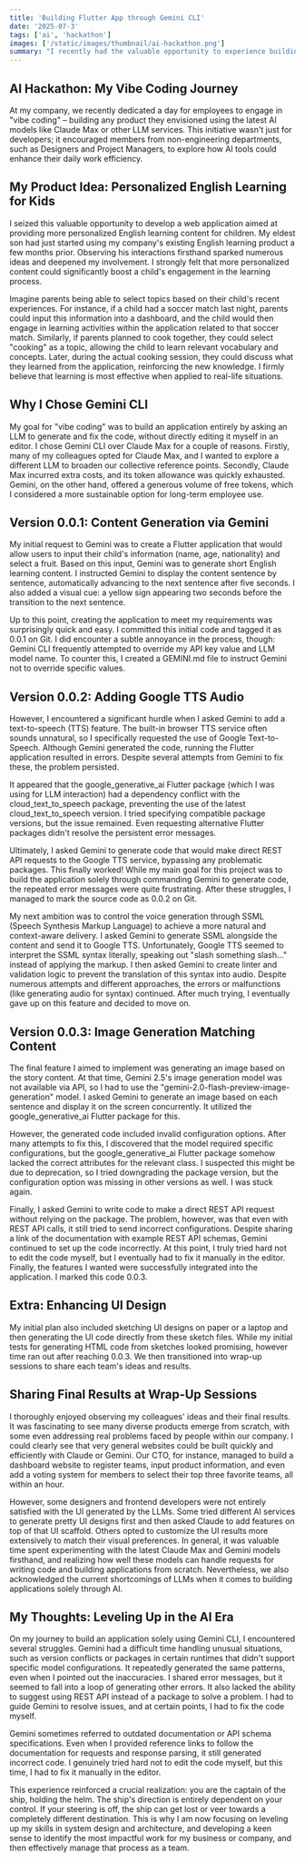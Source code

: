 ```yaml
---
title: 'Building Flutter App through Gemini CLI'
date: '2025-07-3'
tags: ['ai', 'hackathon']
images: ['/static/images/thumbnail/ai-hackathon.png']
summary: "I recently had the valuable opportunity to experience building a Flutter application from scratch using Gemini CLI at my company's one-day AI hackathon. It was an insightful experience to understand vibe coding firsthand. This also gave me thoughts on what skills I need to continue developing in the AI era."
---
```


## AI Hackathon: My Vibe Coding Journey

At my company, we recently dedicated a day for employees to engage in "vibe coding" – building any product they envisioned using the latest AI models like Claude Max or other LLM services. This initiative wasn't just for developers; it encouraged members from non-engineering departments, such as Designers and Project Managers, to explore how AI tools could enhance their daily work efficiency.

## My Product Idea: Personalized English Learning for Kids

I seized this valuable opportunity to develop a web application aimed at providing more personalized English learning content for children. My eldest son had just started using my company's existing English learning product a few months prior. Observing his interactions firsthand sparked numerous ideas and deepened my involvement. I strongly felt that more personalized content could significantly boost a child's engagement in the learning process.

Imagine parents being able to select topics based on their child's recent experiences. For instance, if a child had a soccer match last night, parents could input this information into a dashboard, and the child would then engage in learning activities within the application related to that soccer match. Similarly, if parents planned to cook together, they could select "cooking" as a topic, allowing the child to learn relevant vocabulary and concepts. Later, during the actual cooking session, they could discuss what they learned from the application, reinforcing the new knowledge. I firmly believe that learning is most effective when applied to real-life situations.

## Why I Chose Gemini CLI

My goal for "vibe coding" was to build an application entirely by asking an LLM to generate and fix the code, without directly editing it myself in an editor. I chose Gemini CLI over Claude Max for a couple of reasons. Firstly, many of my colleagues opted for Claude Max, and I wanted to explore a different LLM to broaden our collective reference points. Secondly, Claude Max incurred extra costs, and its token allowance was quickly exhausted. Gemini, on the other hand, offered a generous volume of free tokens, which I considered a more sustainable option for long-term employee use.

## Version 0.0.1: Content Generation via Gemini

My initial request to Gemini was to create a Flutter application that would allow users to input their child's information (name, age, nationality) and select a fruit. Based on this input, Gemini was to generate short English learning content. I instructed Gemini to display the content sentence by sentence, automatically advancing to the next sentence after five seconds. I also added a visual cue: a yellow sign appearing two seconds before the transition to the next sentence.

Up to this point, creating the application to meet my requirements was surprisingly quick and easy. I committed this initial code and tagged it as 0.0.1 on Git. I did encounter a subtle annoyance in the process, though: Gemini CLI frequently attempted to override my API key value and LLM model name. To counter this, I created a GEMINI.md file to instruct Gemini not to override specific values.

## Version 0.0.2: Adding Google TTS Audio

However, I encountered a significant hurdle when I asked Gemini to add a text-to-speech (TTS) feature. The built-in browser TTS service often sounds unnatural, so I specifically requested the use of Google Text-to-Speech. Although Gemini generated the code, running the Flutter application resulted in errors. Despite several attempts from Gemini to fix these, the problem persisted.

It appeared that the google_generative_ai Flutter package (which I was using for LLM interaction) had a dependency conflict with the cloud_text_to_speech package, preventing the use of the latest cloud_text_to_speech version. I tried specifying compatible package versions, but the issue remained. Even requesting alternative Flutter packages didn't resolve the persistent error messages.

Ultimately, I asked Gemini to generate code that would make direct REST API requests to the Google TTS service, bypassing any problematic packages. This finally worked! While my main goal for this project was to build the application solely through commanding Gemini to generate code, the repeated error messages were quite frustrating. After these struggles, I managed to mark the source code as 0.0.2 on Git.

My next ambition was to control the voice generation through SSML (Speech Synthesis Markup Language) to achieve a more natural and context-aware delivery. I asked Gemini to generate SSML alongside the content and send it to Google TTS. Unfortunately, Google TTS seemed to interpret the SSML syntax literally, speaking out "slash something slash..." instead of applying the markup. I then asked Gemini to create linter and validation logic to prevent the translation of this syntax into audio. Despite numerous attempts and different approaches, the errors or malfunctions (like generating audio for syntax) continued. After much trying, I eventually gave up on this feature and decided to move on.

## Version 0.0.3: Image Generation Matching Content

The final feature I aimed to implement was generating an image based on the story content. At that time, Gemini 2.5's image generation model was not available via API, so I had to use the "gemini-2.0-flash-preview-image-generation" model. I asked Gemini to generate an image based on each sentence and display it on the screen concurrently. It utilized the google_generative_ai Flutter package for this.

However, the generated code included invalid configuration options. After many attempts to fix this, I discovered that the model required specific configurations, but the google_generative_ai Flutter package somehow lacked the correct attributes for the relevant class. I suspected this might be due to deprecation, so I tried downgrading the package version, but the configuration option was missing in other versions as well. I was stuck again.

Finally, I asked Gemini to write code to make a direct REST API request without relying on the package. The problem, however, was that even with REST API calls, it still tried to send incorrect configurations. Despite sharing a link of the documentation with example REST API schemas, Gemini continued to set up the code incorrectly. At this point, I truly tried hard not to edit the code myself, but I eventually had to fix it manually in the editor. Finally, the features I wanted were successfully integrated into the application. I marked this code 0.0.3.

## Extra: Enhancing UI Design

My initial plan also included sketching UI designs on paper or a laptop and then generating the UI code directly from these sketch files. While my initial tests for generating HTML code from sketches looked promising, however time ran out after reaching 0.0.3. We then transitioned into wrap-up sessions to share each team's ideas and results.

## Sharing Final Results at Wrap-Up Sessions

I thoroughly enjoyed observing my colleagues' ideas and their final results. It was fascinating to see many diverse products emerge from scratch, with some even addressing real problems faced by people within our company. I could clearly see that very general websites could be built quickly and efficiently with Claude or Gemini. Our CTO, for instance, managed to build a dashboard website to register teams, input product information, and even add a voting system for members to select their top three favorite teams, all within an hour.

However, some designers and frontend developers were not entirely satisfied with the UI generated by the LLMs. Some tried different AI services to generate pretty UI designs first and then asked Claude to add features on top of that UI scaffold. Others opted to customize the UI results more extensively to match their visual preferences. In general, it was valuable time spent experimenting with the latest Claude Max and Gemini models firsthand, and realizing how well these models can handle requests for writing code and building applications from scratch. Nevertheless, we also acknowledged the current shortcomings of LLMs when it comes to building applications solely through AI.

## My Thoughts: Leveling Up in the AI Era

On my journey to build an application solely using Gemini CLI, I encountered several struggles. Gemini had a difficult time handling unusual situations, such as version conflicts or packages in certain runtimes that didn't support specific model configurations. It repeatedly generated the same patterns, even when I pointed out the inaccuracies. I shared error messages, but it seemed to fall into a loop of generating other errors. It also lacked the ability to suggest using REST API instead of a package to solve a problem. I had to guide Gemini to resolve issues, and at certain points, I had to fix the code myself.

Gemini sometimes referred to outdated documentation or API schema specifications. Even when I provided reference links to follow the documentation for requests and response parsing, it still generated incorrect code. I genuinely tried hard not to edit the code myself, but this time, I had to fix it manually in the editor.

This experience reinforced a crucial realization: you are the captain of the ship, holding the helm. The ship's direction is entirely dependent on your control. If your steering is off, the ship can get lost or veer towards a completely different destination. This is why I am now focusing on leveling up my skills in system design and architecture, and developing a keen sense to identify the most impactful work for my business or company, and then effectively manage that process as a team.
